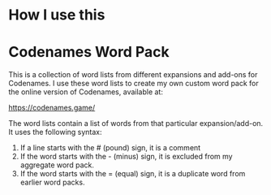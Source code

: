 # How I use this

# Codenames Word Pack

This is a collection of word lists from different expansions and add-ons for Codenames.
I use these word lists to create my own custom word pack for the online version of
Codenames, available at:

https://codenames.game/

The word lists contain a list of words from that particular expansion/add-on. It uses
the following syntax:

1. If a line starts with the # (pound) sign, it is a comment
2. If the word starts with the - (minus) sign, it is excluded from my aggregate word pack.
3. If the word starts with the = (equal) sign, it is a duplicate word from earlier word packs.